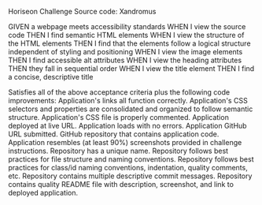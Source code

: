 Horiseon Challenge 
Source code: Xandromus

GIVEN a webpage meets accessibility standards
WHEN I view the source code
THEN I find semantic HTML elements
WHEN I view the structure of the HTML elements
THEN I find that the elements follow a logical structure independent of styling and positioning
WHEN I view the image elements
THEN I find accessible alt attributes
WHEN I view the heading attributes
THEN they fall in sequential order
WHEN I view the title element
THEN I find a concise, descriptive title

Satisfies all of the above acceptance criteria plus the following code improvements:
Application's links all function correctly.
Application's CSS selectors and properties are consolidated and organized to follow semantic structure.
Application's CSS file is properly commented.
Application deployed at live URL.
Application loads with no errors.
Application GitHub URL submitted.
GitHub repository that contains application code.
Application resembles (at least 90%) screenshots provided in challenge instructions.
Repository has a unique name.
Repository follows best practices for file structure and naming conventions.
Repository follows best practices for class/id naming conventions, indentation, quality comments, etc.
Repository contains multiple descriptive commit messages.
Repository contains quality README file with description, screenshot, and link to deployed application.